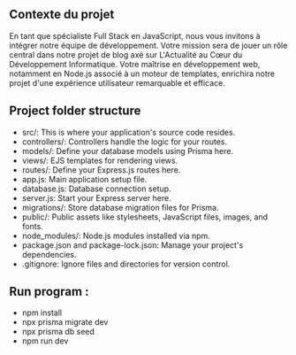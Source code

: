 ## Contexte du projet

En tant que spécialiste Full Stack en JavaScript, nous vous invitons à intégrer notre équipe de développement. Votre mission sera de jouer un rôle central dans notre projet de blog axé sur L'Actualité au Cœur du Développement Informatique. Votre maîtrise en développement web, notamment en Node.js associé à un moteur de templates, enrichira notre projet d'une expérience utilisateur remarquable et efficace.

## Project folder structure   

* src/: This is where your application's source code resides.  
* controllers/: Controllers handle the logic for your routes.  
* models/: Define your database models using Prisma here.  
* views/: EJS templates for rendering views.  
* routes/: Define your Express.js routes here.  
* app.js: Main application setup file.  
* database.js: Database connection setup.  
* server.js: Start your Express server here.  
* migrations/: Store database migration files for Prisma.  
* public/: Public assets like stylesheets, JavaScript files, images, and fonts.  
* node_modules/: Node.js modules installed via npm.  
* package.json and package-lock.json: Manage your project's dependencies.  
* .gitignore: Ignore files and directories for version control.  

## Run program :

* npm install
* npx prisma migrate dev
* npx prisma db seed
* npm run dev